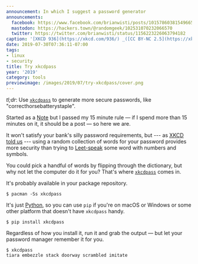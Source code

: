 ```yaml
---
announcement: In which I suggest a password generator
announcements:
  facebook: https://www.facebook.com/brianwisti/posts/10157860381549665
  mastodon: https://hackers.town/@randomgeek/102531070232066570
  twitter: https://twitter.com/brianwisti/status/1156223226063794182
caption: '[XKCD 936](https://xkcd.com/936/) _([CC BY-NC 2.5](https://xkcd.com/license.html))_'
date: 2019-07-30T07:36:11-07:00
tags:
- linux
- security
title: Try xkcdpass
year: '2019'
category: tools
previewimage: /images/2019/07/try-xkcdpass/cover.png
---
```


*tl;dr*: Use [`xkcdpass`][] to generate more secure passwords, like
"correcthorsebatterystaple".

<!-- TEASER_END -->

<aside>Started as a <a href="/note/">Note</a> but I passed my 15 minute rule
— if I spend more than 15 minutes on it, it should be a post — so here we
are.</aside>

It won't satisfy your bank's silly password requirements, but --- as [XKCD told
us][] --- using a random collection of words for your password provides more security than
trying to [Leet-speak][] some word with numbers and symbols.

[XKCD told us]: https://xkcd.com/936/
[Leet-speak]: https://simple.wikipedia.org/wiki/Leet

You could pick a handful of words by flipping through the dictionary, but why not let the computer do it for you? That's where [`xkcdpass`][] comes in.

It's probably available in your package repository.

[`xkcdpass`]: https://pypi.org/project/xkcdpass/

    $ pacman -Ss xkcdpass

It's just [Python][], so you can use `pip` if you're on macOS or Windows or some other
platform that doesn't have `xkcdpass` handy.

[Python]: /tags/python

    $ pip install xkcdpass

Regardless of how you install it, run it and grab the output — but let your password manager remember it for
you.

    $ xkcdpass
    tiara embezzle stack doorway scrambled imitate

